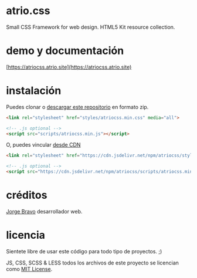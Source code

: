 atrio.css
====
Small CSS Framework for web design. HTML5 Kit resource collection.

demo y documentación
===
[https://atriocss.atrio.site](https://atriocss.atrio.site)


instalación
====
Puedes clonar o [descargar este repositorio](https://github.com/webestudio/atriocss/archive/master.zip) en formato zip.
```html
<link rel="stylesheet" href="styles/atriocss.min.css" media="all">

<!-- .js optional -->
<script src="scripts/atriocss.min.js"></script>
```

O, puedes vincular [desde CDN](https://cdn.jsdelivr.net/npm/atriocss/styles/atriocss.min.css)
```html
<link rel="stylesheet" href="https://cdn.jsdelivr.net/npm/atriocss/styles/atriocss.min.css" media="all">

<!-- .js optional -->
<script src="https://cdn.jsdelivr.net/npm/atriocss/scripts/atriocss.min.js"></script>
```


créditos
===
[Jorge Bravo](https://twitter.com/webestudio) desarrollador web.


licencia
====
Sientete libre de usar este código para todo tipo de proyectos. ;)

JS, CSS, SCSS & LESS todos los archivos de este proyecto se licencian como [MIT License](/LICENSE.md).
